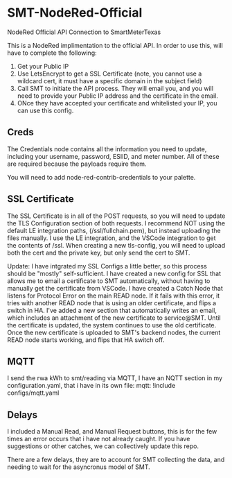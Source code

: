 # SMT-NodeRed-Official
NodeRed Official API Connection to SmartMeterTexas

This is a NodeRed implimentation to the official API.  In order to use this, will have to complete the following:
  1. Get your Public IP
  2. Use LetsEncrypt to get a SSL Certificate (note, you cannot use a wildcard cert, it must have a specific domain in the subject field)
  3. Call SMT to initiate the API process. They will email you, and you will need to provide your Public IP address and the certificate in the email.
  4. ONce they have accepted your certificate and whitelisted your IP, you can use this config.

## Creds
The Credentials node contains all the information you need to update, including your username, password, ESIID, and meter number.  All of these are required because the payloads require them.

You will need to add node-red-contrib-credentials to your palette.

## SSL Certificate
The SSL Certificate is in all of the POST requests, so you will need to update the TLS Configuration section of both requests. I recommend NOT using the default LE integration paths, (/ssl/fullchain.pem), but instead uploading the files manually.  I use the LE integration, and the VSCode integration to get the contents of /ssl.  When creating a new tls-config, you will need to upload both the cert and the private key, but only send the cert to SMT.

Update: I have intgrated my SSL Configs a little better, so this process should be "mostly" self-sufficient.  I have created a new config for SSL that allows me to email a certificate to SMT automatically, without having to manually get the certificate from VSCode.
I have created a Catch Node that listens for Protocol Error on the main READ node. If it fails with this error, it tries with another READ node that is using an older certificate, and flips a switch in HA. I've added a new section that automatically writes an email, which includes an attachment of the new certificate to service@SMT. Until the certificate is updated, the system continues to use the old certificate. Once the new certificate is uploaded to SMT's backend nodes, the current READ node starts working, and flips that HA switch off.

## MQTT
I send the rwa kWh to smt/reading via MQTT, I have an NQTT section in my configuration.yaml, that i have in its own file: mqtt: !include configs/mqtt.yaml

## Delays
I included a Manual Read, and Manual Request buttons, this is for the few times an error occurs that i have not already caught.  If you have suggestions or other catches, we can collectively update this repo.

There are a few delays, they are to account for SMT collecting the data, and needing to wait for the asyncronus model of SMT.
